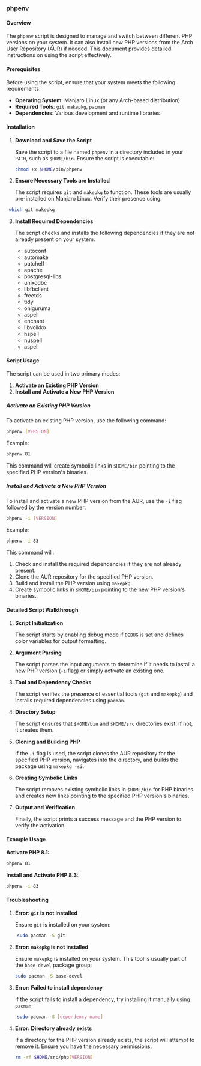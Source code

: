 ### phpenv

#### Overview

The `phpenv` script is designed to manage and switch between different PHP versions on your system. It can also install new PHP versions from the Arch User Repository (AUR) if needed. This document provides detailed instructions on using the script effectively.

#### Prerequisites

Before using the script, ensure that your system meets the following requirements:

-   **Operating System**: Manjaro Linux (or any Arch-based distribution)
-   **Required Tools**: `git`, `makepkg`, `pacman`
-   **Dependencies**: Various development and runtime libraries

#### Installation

1.  **Download and Save the Script**

    Save the script to a file named `phpenv` in a directory included in your `PATH`, such as `$HOME/bin`. Ensure the script is executable:

    ```bash
    chmod +x $HOME/bin/phpenv
    ```

2.  **Ensure Necessary Tools are Installed**

    The script requires `git` and `makepkg` to function. These tools are usually pre-installed on Manjaro Linux. Verify their presence using:

```bash
 which git makepkg
```

3.  **Install Required Dependencies**

    The script checks and installs the following dependencies if they are not already present on your system:

    -   autoconf
    -   automake
    -   patchelf
    -   apache
    -   postgresql-libs
    -   unixodbc
    -   libfbclient
    -   freetds
    -   tidy
    -   oniguruma
    -   aspell
    -   enchant
    -   libvoikko
    -   hspell
    -   nuspell
    -   aspell

#### Script Usage

The script can be used in two primary modes:

1.  **Activate an Existing PHP Version**
2.  **Install and Activate a New PHP Version**

##### Activate an Existing PHP Version

To activate an existing PHP version, use the following command:

```bash
phpenv [VERSION]
```

Example:

```bash
phpenv 81
```

This command will create symbolic links in `$HOME/bin` pointing to the specified PHP version's binaries.

##### Install and Activate a New PHP Version

To install and activate a new PHP version from the AUR, use the `-i` flag followed by the version number:

```bash
phpenv -i [VERSION]
```

Example:

```bash
phpenv -i 83
```

This command will:

1.  Check and install the required dependencies if they are not already present.
2.  Clone the AUR repository for the specified PHP version.
3.  Build and install the PHP version using `makepkg`.
4.  Create symbolic links in `$HOME/bin` pointing to the new PHP version's binaries.

#### Detailed Script Walkthrough

1.  **Script Initialization**

    The script starts by enabling debug mode if `DEBUG` is set and defines color variables for output formatting.

2.  **Argument Parsing**

    The script parses the input arguments to determine if it needs to install a new PHP version (`-i` flag) or simply activate an existing one.

3.  **Tool and Dependency Checks**

    The script verifies the presence of essential tools (`git` and `makepkg`) and installs required dependencies using `pacman`.

4.  **Directory Setup**

    The script ensures that `$HOME/bin` and `$HOME/src` directories exist. If not, it creates them.

5.  **Cloning and Building PHP**

    If the `-i` flag is used, the script clones the AUR repository for the specified PHP version, navigates into the directory, and builds the package using `makepkg -si`.

6.  **Creating Symbolic Links**

    The script removes existing symbolic links in `$HOME/bin` for PHP binaries and creates new links pointing to the specified PHP version's binaries.

7.  **Output and Verification**

    Finally, the script prints a success message and the PHP version to verify the activation.

#### Example Usage

**Activate PHP 8.1:**

```bash
phpenv 81
```

**Install and Activate PHP 8.3:**

```bash
phpenv -i 83
```

#### Troubleshooting

1.  **Error: `git` is not installed**

    Ensure `git` is installed on your system:

```bash
    sudo pacman -S git
```

2.  **Error: `makepkg` is not installed**

    Ensure `makepkg` is installed on your system. This tool is usually part of the `base-devel` package group:

    ```bash
    sudo pacman -S base-devel
    ```

3.  **Error: Failed to install dependency**

    If the script fails to install a dependency, try installing it manually using `pacman`:

```bash
    sudo pacman -S [dependency-name]
```

4.  **Error: Directory already exists**

    If a directory for the PHP version already exists, the script will attempt to remove it. Ensure you have the necessary permissions:

    ```bash
    rm -rf $HOME/src/php[VERSION]
    ```
